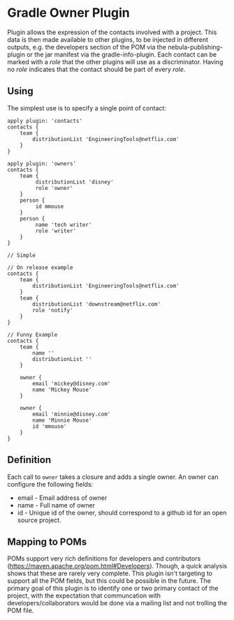 Gradle Owner Plugin
===================

Plugin allows the expression of the contacts involved with a project. This data is then made available to other plugins,
to be injected in different outputs, e.g. the developers section of the POM via the nebula-publishing-plugin or the jar
manifest via the gradle-info-plugin. Each contact can be marked with a _role_ that the other plugins will use as a
discriminator. Having no _role_ indicates that the contact should be part of every _role_.

Using
----------

The simplest use is to specify a single point of contact:

```
apply plugin: 'contacts'
contacts {
    team {
        distributionList 'EngineeringTools@netflix.com'
    }
}
```

```
apply plugin: 'owners'
contacts {
    team {
         distributionList 'disney'
         role 'owner'
    }
    person {
         id mmouse
    }
    person {
         name 'tech writer'
         role 'writer'
    }
}

// Simple

// On release example
contacts {
    team {
        distributionList 'EngineeringTools@netflix.com'
    }
    team {
        distributionList 'downstream@netflix.com'
        role 'notify'
    }
}

// Funny Example
contacts {
    team {
        name ''
        distributionList ''
    }

    owner {
        email 'mickey@disney.com'
        name 'Mickey Mouse'
    }

    owner {
        email 'minnie@disney.com'
        name 'Minnie Mouse'
        id 'mmouse'
    }
}
```

Definition
----------

Each call to `owner` takes a closure and adds a single owner. An owner can configure the following fields:

* email - Email address of owner
* name - Full name of owner
* id - Unique id of the owner, should correspond to a github id for an open source project.

Mapping to POMs
---------------
POMs support very rich definitions for developers and contributors (https://maven.apache.org/pom.html#Developers). Though, a quick analysis shows that these are rarely
very complete. This plugin isn't targeting to support all the POM fields, but this could be possible in the future. The
primary goal of this plugin is to identify one or two primary contact of the project, with the expectation that
communcation with developers/collaborators would be done via a mailing list and not trolling the POM file.